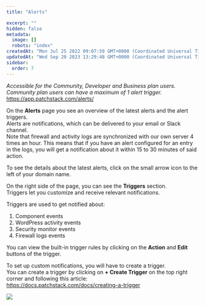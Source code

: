 ```yaml
---
title: "Alerts"

excerpt: ""
hidden: false
metadata: 
  image: []
  robots: "index"
createdAt: "Mon Jul 25 2022 09:07:59 GMT+0000 (Coordinated Universal Time)"
updatedAt: "Wed Sep 20 2023 13:29:48 GMT+0000 (Coordinated Universal Time)"
sidebar:
  order: 7
---
```

_Accessible for the Community, Developer and Business plan users. Community plan users can have a maximum of 1 alert trigger._  
<https://app.patchstack.com/alerts/>

On the **Alerts** page you see an overview of the latest alerts and the alert triggers.  
Alerts are notifications, which can be delivered to your email or Slack channel.  
Note that firewall and activity logs are synchronized with our own server 4 times an hour. This means that if you have an alert configured for an entry in the logs, you will get a notification about it within 15 to 30 minutes of said action.

To see the details about the latest alerts, click on the small arrow icon to the left of your domain name.

On the right side of the page, you can see the **Triggers** section.  
Triggers let you customize and receive relevant notifications.

Triggers are used to get notified about:

<ol><li>Component events</lI>
<li>WordPress activity events</li>
<li>Security monitor events</li>
<li>Firewall logs events</li></ol>

You can view the built-in trigger rules by clicking on the **Action** and **Edit** buttons of the trigger.

To set up custom notifications, you will have to create a trigger.  
You can create a trigger by clicking on **+ Create Trigger** on the top right corner and following this article: <a href="https://docs.patchstack.com/docs/creating-a-trigger" target="_blank">https://docs.patchstack.com/docs/creating-a-trigger</a>

![](@images/6a5df31-small-Patchstack_Alerts_and_triggers.png)
